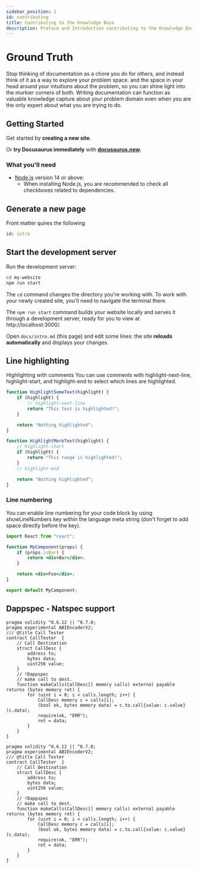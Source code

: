 ```yaml
---
sidebar_position: 2
id: contributing
title: Contributing to the Knowledge Base
description: Preface and Introduction contributing to the Knowledge Base
---
```


# Ground Truth

Stop thinking of documentation as a chore you do for others, and instead think of it as a way to explore your problem space. and the space in your head around your intuitions about the problem, so you can shine light into the murkier corners of both. Writing documentation can function as valuable knowledge capture about your problem domain even when you are the only expert about what you are trying to do.

## Getting Started

Get started by **creating a new site**.

Or **try Docusaurus immediately** with **[docusaurus.new](https://docusaurus.new)**.

### What you'll need

-   [Node.js](https://nodejs.org/en/download/) version 14 or above:
    -   When installing Node.js, you are recommended to check all checkboxes related to dependencies.

## Generate a new page

Front matter quires the following

```yaml
id: intro
```

## Start the development server

Run the development server:

```bash
cd my-website
npm run start
```

The `cd` command changes the directory you're working with. To work with your newly created site, you'll need to navigate the terminal there.

The `npm run start` command builds your website locally and serves it through a development server, ready for you to view at http://localhost:3000/.

Open `docs/intro.md` (this page) and edit some lines: the site **reloads automatically** and displays your changes.

## Line highlighting

Highlighting with comments You can use comments with highlight-next-line, highlight-start, and highlight-end to select which lines are highlighted.

```js
function HighlightSomeText(highlight) {
	if (highlight) {
		// highlight-next-line
		return "This text is highlighted!";
	}

	return "Nothing highlighted";
}

function HighlightMoreText(highlight) {
	// highlight-start
	if (highlight) {
		return "This range is highlighted!";
	}
	// highlight-end

	return "Nothing highlighted";
}
```

### Line numbering

You can enable line numbering for your code block by using showLineNumbers key within the language meta string (don't forget to add space directly before the key).

```jsx {1,4-6,11} showLineNumbers
import React from "react";

function MyComponent(props) {
	if (props.isBar) {
		return <div>Bar</div>;
	}

	return <div>Foo</div>;
}

export default MyComponent;
```

## Dappspec - Natspec support

```solidity
pragma solidity ^0.6.12 || ^0.7.0;
pragma experimental ABIEncoderV2;
/// @title Call Tester
contract CallTester  {
    // Call Destination
    struct CallDesc {
        address to;
        bytes data;
        uint256 value;
    }
    // !Dappspec
    // make call to dest.
    function makeCalls(CallDesc[] memory calls) external payable returns (bytes memory ret) {
        for (uint i = 0; i < calls.length; i++) {
            CallDesc memory c = calls[i];
            (bool ok, bytes memory data) = c.to.call{value: c.value}(c.data);
            require(ok, "ERR");
            ret = data;
        }
    }
}
```

```solidity {1,4-6,11} showLineNumbers
pragma solidity ^0.6.12 || ^0.7.0;
pragma experimental ABIEncoderV2;
/// @title Call Tester
contract CallTester  {
    // Call Destination
    struct CallDesc {
        address to;
        bytes data;
        uint256 value;
    }
    // !Dappspec
    // make call to dest.
    function makeCalls(CallDesc[] memory calls) external payable returns (bytes memory ret) {
        for (uint i = 0; i < calls.length; i++) {
            CallDesc memory c = calls[i];
            (bool ok, bytes memory data) = c.to.call{value: c.value}(c.data);
            require(ok, "ERR");
            ret = data;
        }
    }
}
```
